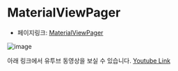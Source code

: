 # MaterialViewPager
- 페이지링크: [MaterialViewPager](https://github.com/florent37/MaterialViewPager)

![image](https://raw.githubusercontent.com/TeamSEGO/github-trend-kr/master/img/014-06.png)


아래 링크에서 유투브 동영상을 보실 수 있습니다.
[Youtube Link](https://www.youtube.com/watch?v=r95Tt6AS18c)